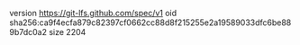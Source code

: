 version https://git-lfs.github.com/spec/v1
oid sha256:ca9f4ecfa879c82397cf0662cc88d8f215255e2a19589033dfc6be889b7dc0a2
size 2204
